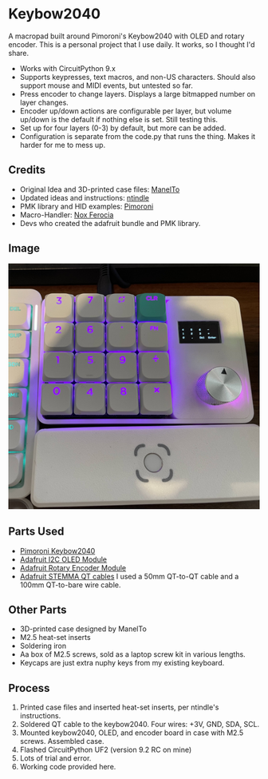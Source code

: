 # Keybow2040
A macropad built around Pimoroni's Keybow2040 with OLED and rotary encoder. This is a personal project that I use daily. It works, so I thought I'd share.
* Works with CircuitPython 9.x
* Supports keypresses, text macros, and non-US characters. Should also support mouse and MIDI events, but untested so far.
* Press encoder to change layers. Displays a large bitmapped number on layer changes.
* Encoder up/down actions are configurable per layer, but volume up/down is the default if nothing else is set. Still testing this.
* Set up for four layers (0-3) by default, but more can be added.
* Configuration is separate from the code.py that runs the thing. Makes it harder for me to mess up.
## Credits
* Original Idea and 3D-printed case files: [ManelTo](https://www.printables.com/model/228327-keybow2040-macropad-with-display-and-encoder)
* Updated ideas and instructions: [ntindle](https://github.com/ntindle/Keybow2040-Macro-Pad/tree/main)
* PMK library and HID examples: [Pimoroni](https://github.com/pimoroni/pmk-circuitpython)
* Macro-Handler: [Nox Ferocia](https://forums.pimoroni.com/t/macro-handler-for-keybow2040-pico-keypad-base-etc/21080)
* Devs who created the adafruit bundle and PMK library.
## Image
![macropad with oled and rotary encoder](https://github.com/InTec-PCPS/Keybow2040/blob/main/layer0.jpg?raw=true)
## Parts Used
* [Pimoroni Keybow2040](https://shop.pimoroni.com/products/keybow-2040?variant=32399559589971)
* [Adafruit I2C OLED Module](https://www.adafruit.com/product/326)
* [Adafruit Rotary Encoder Module](https://www.adafruit.com/product/4991)
* [Adafruit STEMMA QT cables](https://www.adafruit.com/product/4399) I used a 50mm QT-to-QT cable and a 100mm QT-to-bare wire cable.
## Other Parts
* 3D-printed case designed by ManelTo
* M2.5 heat-set inserts
* Soldering iron
* Aa box of M2.5 screws, sold as a laptop screw kit in various lengths.
* Keycaps are just extra nuphy keys from my existing keyboard.
## Process
1. Printed case files and inserted heat-set inserts, per ntindle's instructions.
2. Soldered QT cable to the keybow2040. Four wires: +3V, GND, SDA, SCL.
3. Mounted keybow2040, OLED, and encoder board in case with M2.5 screws. Assembled case.
4. Flashed CircuitPython UF2 (version 9.2 RC on mine)
5. Lots of trial and error.
6. Working code provided here.
